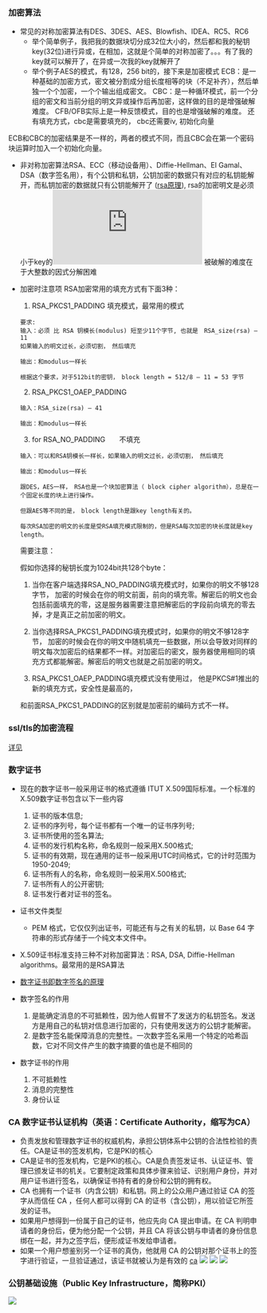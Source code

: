 ### 加密算法
* 常见的对称加密算法有DES、3DES、AES、Blowfish、IDEA、RC5、RC6
  * 举个简单例子，我把我的数据块切分成32位大小的，然后都和我的秘钥key(32位)进行异或，在相加，这就是个简单的对称加密了。。。有了我的key就可以解开了，在异或一次我的key就解开了
  * 举个例子AES的模式，有128，256 bit的，接下来是加密模式
    ECB：是一种基础的加密方式，密文被分割成分组长度相等的块（不足补齐），然后单独一个个加密，一个个输出组成密文。
    CBC：是一种循环模式，前一个分组的密文和当前分组的明文异或操作后再加密，这样做的目的是增强破解难度。
    CFB/OFB实际上是一种反馈模式，目的也是增强破解的难度。
    还有填充方式，cbc是需要填充的， cbc还需要iv, 初始化向量

ECB和CBC的加密结果是不一样的，两者的模式不同，而且CBC会在第一个密码块运算时加入一个初始化向量。
* 非对称加密算法RSA、ECC（移动设备用）、Diffie-Hellman、El Gamal、DSA（数字签名用），有个公钥和私钥，公钥加密的数据只有对应的私钥能解开，而私钥加密的数据就只有公钥能解开了 ([rsa原理](http://www.ruanyifeng.com/blog/2013/06/rsa_algorithm_part_one.html)), rsa的加密明文是必须小于key的![明文，密文长度](http://www.metsky.com/archives/657.html)
被破解的难度在于大整数的因式分解困难
* 加密时注意项
  RSA加密常用的填充方式有下面3种：

  1. RSA_PKCS1_PADDING 填充模式，最常用的模式
  ```
  要求:
  输入：必须 比 RSA 钥模长(modulus) 短至少11个字节, 也就是　RSA_size(rsa) – 11
  如果输入的明文过长，必须切割，　然后填充

  输出：和modulus一样长

  根据这个要求，对于512bit的密钥，　block length = 512/8 – 11 = 53 字节
  ```

  2. RSA_PKCS1_OAEP_PADDING
  ```
  输入：RSA_size(rsa) – 41

  输出：和modulus一样长
  ```
  3. for RSA_NO_PADDING　　不填充
    ```
    输入：可以和RSA钥模长一样长，如果输入的明文过长，必须切割，　然后填充

    输出：和modulus一样长

    跟DES，AES一样，　RSA也是一个块加密算法（ block cipher algorithm），总是在一个固定长度的块上进行操作。

    但跟AES等不同的是，　block length是跟key length有关的。

    每次RSA加密的明文的长度是受RSA填充模式限制的，但是RSA每次加密的块长度就是key length。
    ```
  需要注意：

  假如你选择的秘钥长度为1024bit共128个byte：

  1. 当你在客户端选择RSA_NO_PADDING填充模式时，如果你的明文不够128字节， 加密的时候会在你的明文前面，前向的填充零。解密后的明文也会包括前面填充的零，这是服务器需要注意把解密后的字段前向填充的零去掉，才是真正之前加密的明文。

  2. 当你选择RSA_PKCS1_PADDING填充模式时，如果你的明文不够128字节， 加密的时候会在你的明文中随机填充一些数据，所以会导致对同样的明文每次加密后的结果都不一样。对加密后的密文，服务器使用相同的填充方式都能解密。解密后的明文也就是之前加密的明文。

  3. RSA_PKCS1_OAEP_PADDING填充模式没有使用过， 他是PKCS#1推出的新的填充方式，安全性是最高的，

  和前面RSA_PKCS1_PADDING的区别就是加密前的编码方式不一样。
### ssl/tls的加密流程
[详见](http://www.ruanyifeng.com/blog/2014/09/illustration-ssl.html)
### 数字证书
* 现在的数字证书一般采用证书的格式遵循 ITUT X.509国际标准。一个标准的X.509数字证书包含以下一些内容
  1. 证书的版本信息;
  2. 证书的序列号，每个证书都有一个唯一的证书序列号;
  3. 证书所使用的签名算法;
  4. 证书的发行机构名称，命名规则一般采用X.500格式;
  5. 证书的有效期，现在通用的证书一般采用UTC时间格式，它的计时范围为1950-2049;
  6. 证书所有人的名称，命名规则一般采用X.500格式;
  7. 证书所有人的公开密钥;
  8. 证书发行者对证书的签名。
* 证书文件类型
  * PEM 格式，它仅仅列出证书，可能还有与之有关的私钥，以 Base 64 字符串的形式存储于一个纯文本文件中。
* X.509证书标准支持三种不对称加密算法：RSA, DSA, Diffie-Hellman algorithms。最常用的是RSA算法
* [数字证书即数字签名的原理](http://www.ruanyifeng.com/blog/2011/08/what_is_a_digital_signature.html)

* 数字签名的作用
  1. 是能确定消息的不可抵赖性，因为他人假冒不了发送方的私钥签名。发送方是用自己的私钥对信息进行加密的，只有使用发送方的公钥才能解密。
  2. 是数字签名能保障消息的完整性。一次数字签名采用一个特定的哈希函数，它对不同文件产生的数字摘要的值也是不相同的
* 数字证书的作用
  1. 不可抵赖性
  2. 消息的完整性
  3. 身份认证

### CA 数字证书认证机构（英语：Certificate Authority，缩写为CA）
* 负责发放和管理数字证书的权威机构，承担公钥体系中公钥的合法性检验的责任。CA是证书的签发机构，它是PKI的核心
* CA是证书的签发机构，它是PKI的核心。CA是负责签发证书、认证证书、管理已颁发证书的机关。它要制定政策和具体步骤来验证、识别用户身份，并对用户证书进行签名，以确保证书持有者的身份和公钥的拥有权。
* CA 也拥有一个证书（内含公钥）和私钥。网上的公众用户通过验证 CA 的签字从而信任 CA ，任何人都可以得到 CA 的证书（含公钥），用以验证它所签发的证书。
* 如果用户想得到一份属于自己的证书，他应先向 CA 提出申请。在 CA 判明申请者的身份后，便为他分配一个公钥，并且 CA 将该公钥与申请者的身份信息绑在一起，并为之签字后，便形成证书发给申请者。
* 如果一个用户想鉴别另一个证书的真伪，他就用 CA 的公钥对那个证书上的签字进行验证，一旦验证通过，该证书就被认为是有效的
[ca](http://blog.csdn.net/hherima/article/details/52469488)
![](http://img.blog.csdn.net/20160908112422114)
![](http://img.blog.csdn.net/20160908113521314)
![](http://img.blog.csdn.net/20160908113425891)
### 公钥基础设施（Public Key Infrastructure，简称PKI）

![](http://my.csdn.net/uploads/201207/23/1343046891_2891.gif)